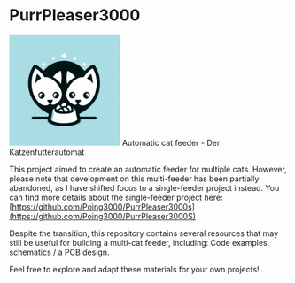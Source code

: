 # PurrPleaser3000
<img src="Logo_PurrPleaser.jpg" width="200">
 Automatic cat feeder - Der Katzenfutterautomat

This project aimed to create an automatic feeder for multiple cats. However, please note that development on this multi-feeder has been partially abandoned, as I have shifted focus to a single-feeder project instead. You can find more details about the single-feeder project here: [https://github.com/Poing3000/PurrPleaser3000s](https://github.com/Poing3000/PurrPleaser3000S)

Despite the transition, this repository contains several resources that may still be useful for building a multi-cat feeder, including: Code examples, schematics / a PCB design.

Feel free to explore and adapt these materials for your own projects!
